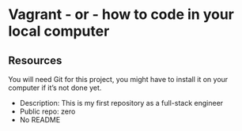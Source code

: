 # Vagrant - or - how to code in your local computer

## Resources

You will need Git for this project, you might have to install it on your computer if it’s not done yet.
* Description: This is my first repository as a full-stack engineer
* Public repo: zero
* No README

